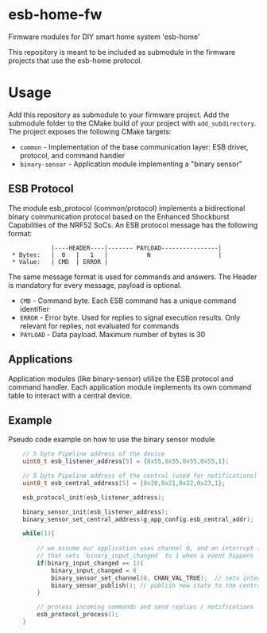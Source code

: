 # esb-home-fw
Firmware modules for DIY smart home system 'esb-home'

This repository is meant to be included as submodule in the firmware projects that use the esb-home protocol. 

# Usage
Add this repository as submodule to your firmware project. Add the submodule folder to the CMake build of your project
with `add_subdirectory`.
The project exposes the following CMake targets:
- `common` - Implementation of the base communication layer: ESB driver, protocol, and command handler
- `binary-sensor` - Application module implementing a "binary sensor"

## ESB Protocol
The module esb_protocol (common/protocol) implements a bidirectional binary communication protocol based on the Enhanced Shockburst Capabilities of the NRF52 SoCs.
An ESB protocol message has the following format:

```
            |----HEADER----|------- PAYLOAD----------------|
 * Bytes:   |  0   |   1   |           N                   |
 * Value:   | CMD  | ERROR | 
 ```
 The same message format is used for commands and answers.
 The Header is mandatory for every message, payload is optional. 

 * `CMD` - Command byte. Each ESB command has a unique command identifier
 * `ERROR` - Error byte. Used for replies to signal execution results. Only relevant for replies, not evaluated for commands
 * `PAYLOAD` - Data payload. Maximum number of bytes is 30

## Applications
Application modules (like binary-sensor) utilize the ESB protocol and command handler. Each application
module implements its own command table to interact with a central device.

## Example

Pseudo code example on how to use the binary sensor module

```C
    // 5 byte Pipeline address of the device
    uint8_t esb_listener_address[5] = {0x55,0x55,0x55,0x55,1};

    // 5 byte Pipeline address of the central (used for notifications)
    uint8_t esb_central_address[5] = {0x20,0x21,0x22,0x23,1}; 

    esb_protocol_init(esb_listener_address);

    binary_sensor_init(esb_listener_address);
    binary_sensor_set_central_address(g_app_config.esb_central_addr);

    while(1){
        
        // we assume our application uses channel 0, and an interrupt is in place
        // that sets `binary_input_changed` to 1 when a event happens
        if(binary_input_changed == 1){
            binary_input_changed = 0
            binary_sensor_set_channel(0, CHAN_VAL_TRUE);  // sets internal state of the channel
            binary_sensor_publish(); // publish new state to the central
        }

        // process incoming commands and send replies / notifications
        esb_protocol_process();
    }
```
